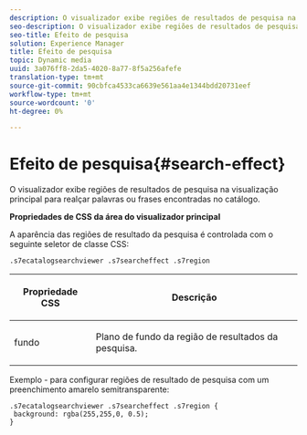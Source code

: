 ```yaml
---
description: O visualizador exibe regiões de resultados de pesquisa na visualização principal para realçar palavras ou frases encontradas no catálogo.
seo-description: O visualizador exibe regiões de resultados de pesquisa na visualização principal para realçar palavras ou frases encontradas no catálogo.
seo-title: Efeito de pesquisa
solution: Experience Manager
title: Efeito de pesquisa
topic: Dynamic media
uuid: 3a076ff8-2da5-4020-8a77-8f5a256afefe
translation-type: tm+mt
source-git-commit: 90cbfca4533ca6639e561aa4e1344bdd20731eef
workflow-type: tm+mt
source-wordcount: '0'
ht-degree: 0%

---
```



# Efeito de pesquisa{#search-effect}

O visualizador exibe regiões de resultados de pesquisa na visualização principal para realçar palavras ou frases encontradas no catálogo.

<!--<a id="section_061E550C1C1D4DB2BD663A898895B38C"></a>-->

**Propriedades de CSS da área do visualizador principal**

A aparência das regiões de resultado da pesquisa é controlada com o seguinte seletor de classe CSS:

`.s7ecatalogsearchviewer .s7searcheffect .s7region`

<table id="table_94EE3F5BBE4547C0B4943471CEE7EDE4"> 
 <thead> 
  <tr> 
   <th colname="col1" class="entry"> <p> Propriedade CSS </p> </th> 
   <th colname="col2" class="entry"> <p>Descrição </p> </th> 
  </tr> 
 </thead>
 <tbody> 
  <tr> 
   <td colname="col1"> <p> <span class="codeph"> fundo  </span> </p> </td> 
   <td colname="col2"> <p>Plano de fundo da região de resultados da pesquisa. </p> </td> 
  </tr> 
 </tbody> 
</table>

Exemplo - para configurar regiões de resultado de pesquisa com um preenchimento amarelo semitransparente:

```
.s7ecatalogsearchviewer .s7searcheffect .s7region { 
 background: rgba(255,255,0, 0.5); 
}
```


